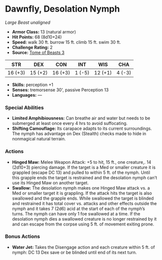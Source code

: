 # Dawnfly, Desolation Nymph

*Large* *Beast* *unaligned*

- **Armor Class:** 13 (natural armor)
- **Hit Points:** 68 (8d10+24)
- **Speed:** walk 30 ft. burrow 15 ft. climb 15 ft. swim 30 ft.
- **Challenge Rating:** 2
- **Source:** [Tome of Beasts 3](https://koboldpress.com/kpstore/product/tome-of-beasts-2-for-5th-edition/)

| STR | DEX | CON | INT | WIS | CHA |
| --- | --- | --- | --- | --- | --- |
| 16 (+3) | 15 (+2) | 16 (+3) | 1 (-5) | 12 (+1) | 4 (-3) |

- **Skills:** perception +1
- **Senses:** tremorsense 30', passive Perception 13
- **Languages:** —
### Special Abilities
- **Limited Amphibiousness:** Can breathe air and water but needs to be submerged at least once every 4 hrs to avoid suffocating.
- **Shifting Camouflage:** Its carapace adapts to its current surroundings. The nymph has advantage on Dex (Stealth) checks made to hide in nonmagical natural terrain.
### Actions
- **Hinged Maw:** Melee Weapon Attack: +5 to hit, 15 ft., one creature,. 14 (2d10+3) piercing damage. If the target is a Med or smaller creature it is grappled (escape DC 13) and pulled to within 5 ft. of the nymph. Until this grapple ends the target is restrained and the desolation nymph can’t use its Hinged Maw on another target.
- **Swallow:** The desolation nymph makes one Hinged Maw attack vs. a Med or smaller target it is grappling. If the attack hits the target is also swallowed and the grapple ends. While swallowed the target is blinded and restrained it has total cover vs. attacks and other effects outside the nymph and it takes 7 (2d6) acid at the start of each of the nymph’s turns. The nymph can have only 1 foe swallowed at a time. If the desolation nymph dies a swallowed creature is no longer restrained by it and can escape from the corpse using 5 ft. of movement exiting prone.
### Bonus Actions
- **Water Jet:** Takes the Disengage action and each creature within 5 ft. of nymph: DC 13 Dex save or be blinded until end of its next turn.
